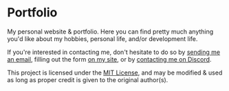# Portfolio
My personal website & portfolio. Here you can find pretty much anything you'd like about my hobbies, personal life, and/or development life.

If you're interested in contacting me, don't hesitate to do so by [sending me an email](mailto:eerie@eerie.codes), filling out the form [on my site](https://eerie.codes/contact), or by [contacting me on Discord](https://ponjo.club/discord).

This project is licensed under the [MIT License](https://www.mit.edu/~amini/LICENSE.md), and may be modified & used as long as proper credit is given to the original author(s).